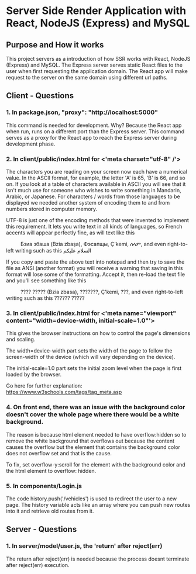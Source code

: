 # Server Side Render Application with React, NodeJS (Express) and MySQL

## Purpose and How it works
This project servers as a introduction of how SSR works with React, NodeJS (Express) and MySQL. The Express server serves static React files to the user when first requesting the application domain. 
The React app will make request to the server on the same domain using different url paths.

## Client - Questions
### 1. In package.json, "proxy": "http://localhost:5000"

This command is needed for development. Why? Because the React app when run, runs on a different port than the Express server. This command serves as a proxy for the React app to reach the Express server during development phase.

### 2. In client/public/index.html for <'meta charset="utf-8" /'>

The characters you are reading on your screen now each have a numerical value. In the ASCII format, for example, the letter 'A' is 65, 'B' is 66, and so on. If you look at a table of characters available in ASCII you will see that it isn't much use for someone who wishes to write something in Mandarin, Arabic, or Japanese. For characters / words from those languages to be displayed we needed another system of encoding them to and from numbers stored in computer memory.


UTF-8 is just one of the encoding methods that were invented to implement this requirement. It lets you write text in all kinds of languages, so French accents will appear perfectly fine, as will text like this

&nbsp;&nbsp;&nbsp;&nbsp;&nbsp;&nbsp;&nbsp;&nbsp;&nbsp;&nbsp;Бзиа збаша (Bzia zbaşa), Фэсапщы, Ç'kemi, ሰላም, and even right-to-left writing such as this السلام عليكم

If you copy and paste the above text into notepad and then try to save the file as ANSI (another format) you will receive a warning that saving in this format will lose some of the formatting. Accept it, then re-load the text file and you'll see something like this

&nbsp;&nbsp;&nbsp;&nbsp;&nbsp;&nbsp;&nbsp;&nbsp;&nbsp;&nbsp;???? ????? (Bzia zbasa), ???????, Ç'kemi, ???, and even right-to-left writing such as this ?????? ?????

### 3. In client/public/index.html for <'meta name="viewport" content="width=device-width, initial-scale=1.0"'>

This gives the browser instructions on how to control the page's dimensions and scaling.

The width=device-width part sets the width of the page to follow the screen-width of the device (which will vary depending on the device).

The initial-scale=1.0 part sets the initial zoom level when the page is first loaded by the browser.

Go here for further explanation: https://www.w3schools.com/tags/tag_meta.asp

### 4. On front end, there was an issue with the background color doesn't cover the whole page where there would be a white background.

The reason is because html element needed to have overflow:hidden so to remove the white background that overflows out because the content causes the overflow but the element that contains the background color does not overflow set and that is the cause.

To fix, set overflow-y:scroll for the element with the background color and the html element to overflow: hidden.

### 5. In components/Login.js

The code history.push('/vehicles') is used to redirect the user to a new page. The history variable acts like an array where you can push new routes into it and retrieve old routes from it.

## Server - Questions

### 1. In server/model/user.js, the 'return' after reject(err)

The return after reject(err) is needed because the process doesnt terminate after reject(err) execution.